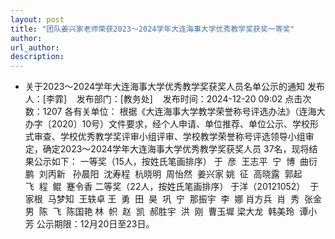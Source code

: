 ```yaml
---
layout: post
title: "团队姜兴家老师荣获2023～2024学年大连海事大学优秀教学奖获奖一等奖"
author:  
url_author: 
description: 
---
```


- 关于2023～2024学年大连海事大学优秀教学奖获奖人员名单公示的通知
发布人：[李霏]    发布部门：[教务处]    发布时间：2024-12-20 09:02 点击次数：1207
各有关单位：
根据《大连海事大学教学荣誉称号评选办法》（连海大办字〔2020〕10号）文件要求，经个人申请、单位推荐、单位公示、学校形式审查、学校优秀教学奖评审小组评审、学校教学荣誉称号评选领导小组审定，确定2023～2024学年大连海事大学优秀教学奖获奖人员 37名，现将结果公示如下：
一等奖（15人，按姓氏笔画排序）
于  彦  王志平  宁  博  曲衍鹏  刘丙新  
孙晨阳  沈寿程  杭晓明  周怡然  姜兴家
姚  征  高晓露  郭起飞  程  鲲  蹇令香
二等奖（22人，按姓氏笔画排序）
于洋（20121052）  于家根  马梦知  王轶卓
王  勇  田  昊  巩  宁  那振宇  李  娜
肖方兵  肖  秀  张金男  陈  飞  陈国艳
林  帜  赵  凯  郝胜宇  洪  刚  曹玉墀
梁大龙  韩美玲  谭小芳
公示期限：12月20日至23日。


